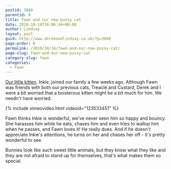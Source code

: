 ```yaml
---
postid: 3888
parentid: 0
title: Fawn and our new pussy cat
date: 2010-10-18T16:06:44+00:00
author: Lindsay
layout: post
guid: http://www.derekandlindsay.co.uk/?p=3888
page-order: 0
permalink: /2010/10/18/fawn-and-our-new-pussy-cat/
page-slug: fawn-and-our-new-pussy-cat
category-slug: fawn
categories:
  - Fawn
---
```

[Our little kitten](/cats/inkie/), Inkie, joined our family a few weeks ago. Although Fawn was friends with both our previous cats, Treacle and Custard, Derek and I were a bit worried that a boisterous kitten might be a bit much for him. We needn't have worried.

{% include vimeovideo.html videoid="123533451" %}

Fawn thinks Inkie is wonderful, we've never seen him so happy and bouncy. She harasses him while he eats, chases him and even tries to wallop him when he passes, and Fawn loves it! He really does. And if he doesn't appreciate Inkie's attentions, he turns on her and chases her off - it's pretty wonderful to see.

Bunnies look like such sweet little animals, but they know what they like and they are not afraid to stand up for themselves, that's what makes them so special.